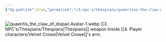 ```yaml
---
{"dg-publish":true,"permalink":"/3-npc-s/thespians/quaeritas-the-claw-of-despair/"}
---
```


![quaeritis_the_claw_of_dispair.Avatar-1.webp](/img/user/Images/quaeritis_the_claw_of_dispair.Avatar-1.webp)
[[3. NPC's/Thespians/Thespians\|Thespians]] weapon
Inside [[4. Player characters/Velvet Crowe\|Velvet Crowe]]'s arm.